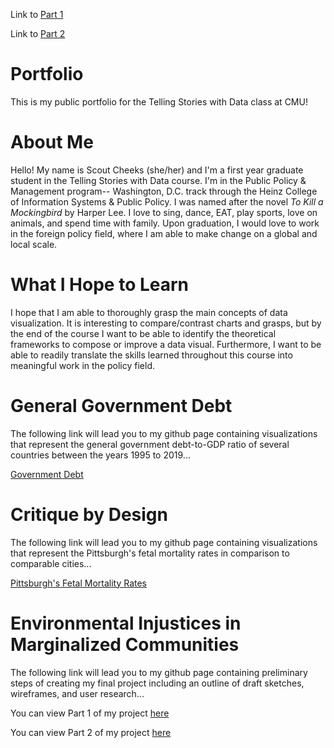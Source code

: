 Link to [Part 1](final_project_ScoutCheeks.md)

Link to [Part 2](Final_Project_Part2.md)

# Portfolio
This is my public portfolio for the Telling Stories with Data class at CMU!

# About Me
Hello! My name is Scout Cheeks (she/her) and I'm a first year graduate student in the Telling Stories with Data course. I'm in the Public Policy & Management program-- Washington, D.C. track through the Heinz College of Information Systems & Public Policy. I was named after the novel *To Kill a Mockingbird* by Harper Lee. I love to sing, dance, EAT, play sports, love on animals, and spend time with family. Upon graduation, I would love to work in the foreign policy field, where I am able to make change on a global and local scale.

# What I Hope to Learn
I hope that I am able to thoroughly grasp the main concepts of data visualization. It is interesting to compare/contrast charts and grasps, but by the end of the course I want to be able to identify the theoretical frameworks to compose or improve a data visual. Furthermore, I want to be able to readily translate the skills learned throughout this course into meaningful work in the policy field. 

# General Government Debt

The following link will lead you to my github page containing visualizations that represent the general government debt-to-GDP ratio of several countries between the years 1995 to 2019...

[Government Debt](https://scheeks-cmu.github.io/Dataviz2.md/)


# Critique by Design

The following link will lead you to my github page containing visualizations that represent the Pittsburgh's fetal mortality rates in comparison to comparable cities...

[Pittsburgh's Fetal Mortality Rates](https://scheeks-cmu.github.io/Dataviz3.md/)


# Environmental Injustices in Marginalized Communities 

The following link will lead you to my github page containing preliminary steps of creating my final project including an outline of draft sketches, wireframes, and user research...

You can view Part 1 of my project [here](final_project_ScoutCheeks.md)

You can view Part 2 of my project [here](Final_Project_Part2.md)


